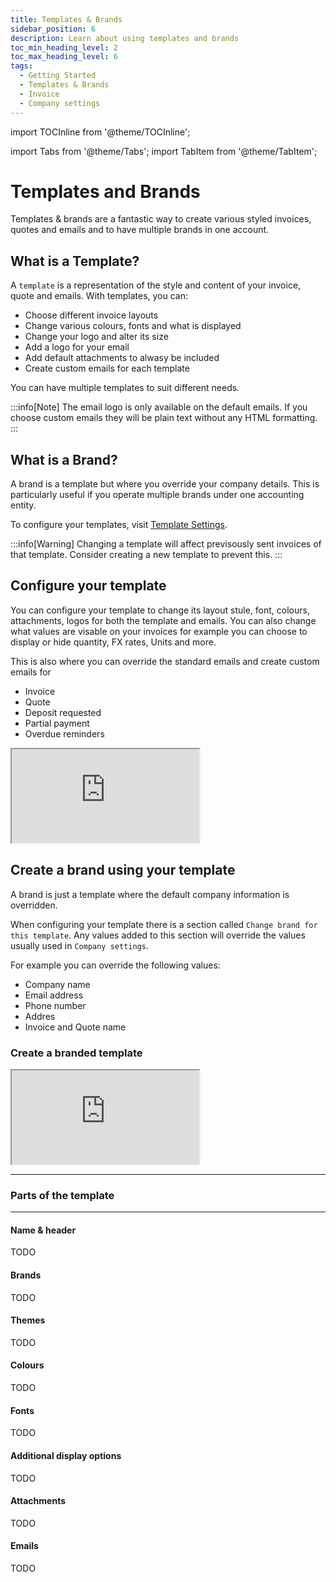```yaml
---
title: Templates & Brands
sidebar_position: 6
description: Learn about using templates and brands
toc_min_heading_level: 2
toc_max_heading_level: 6
tags:
  - Getting Started
  - Templates & Brands
  - Invoice
  - Company settings
---
```



import TOCInline from '@theme/TOCInline';

import Tabs from '@theme/Tabs';
import TabItem from '@theme/TabItem';

# Templates and Brands

Templates & brands are a fantastic way to create various styled invoices, quotes and emails and to have multiple brands in one account.

## What is a Template?

A `template` is a representation of the style and content of your invoice, quote and emails. With templates, you can:

- Choose different invoice layouts
- Change various colours, fonts and what is displayed
- Change your logo and alter its size
- Add a logo for your email
- Add default attachments to alwasy be included
- Create custom emails for each template

You can have multiple templates to suit different needs.

:::info[Note]
The email logo is only available on the default emails. If you choose custom emails they will be plain text without any HTML formatting. 
:::

## What is a Brand?

A brand is a template but where you override your company details. This is particularly useful if you operate multiple brands under one accounting entity.

To configure your templates, visit [Template Settings](https://sandbox.fiskl.ca/templates).

:::info[Warning]
Changing a template will affect previsously sent invoices of that template. Consider creating a new template to prevent this.
:::

## Configure your template

You can configure your template to change its layout stule, font, colours, attachments, logos for both the template and emails. 
You can also change what values are visable on your invoices for example you can choose to display or hide quantity, FX rates, Units and more. 


This is also where you can override the standard emails and create custom emails for 

- Invoice
- Quote
- Deposit requested
- Partial payment
- Overdue reminders


<div style={{ position: 'relative', paddingBottom: '56.25%', height: 0, width: '100%' }}>
  <iframe
    style={{ position: 'absolute', top: 0, left: 0, width: '100%', height: '100%', border: 0 }}
    src="https://demo.fiskl.com/e/clz9jx3mf0030l30d73gjxbhl/tour"
    allowFullScreen
    webkitallowfullscreen="true"
    mozallowfullscreen="true"
    allowtransparency="true"
  ></iframe>
</div>

## Create a brand using your template

A brand is just a template where the default company information is overridden. 

When configuring your template there is a section called `Change brand for this template`. 
Any values added to this section will override the values usually used in `Company settings`.

For example you can override the following values: 

- Company name
- Email address
- Phone number
- Addres
- Invoice and Quote name

### Create a branded template

<div style={{ position: 'relative', paddingBottom: '56.25%', height: 0, width: '100%' }}>
  <iframe
    style={{ position: 'absolute', top: 0, left: 0, width: '100%', height: '100%', border: 0 }}
    src="https://demo.fiskl.com/share/clzazu9qj0007ie0c8f76kk8r/tour"
    allowFullScreen
    webkitallowfullscreen="true"
    mozallowfullscreen="true"
    allowtransparency="true"
  ></iframe>
</div>

---

### Parts of the template 

<TOCInline toc={toc} />

---

#### Name & header

TODO

#### Brands

TODO

#### Themes

TODO

#### Colours

TODO

#### Fonts

TODO

#### Additional display options

TODO

#### Attachments

TODO

#### Emails

TODO







